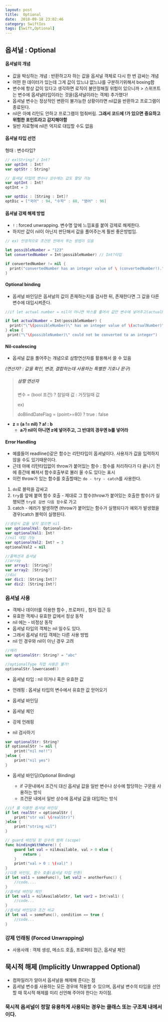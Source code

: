 ```yaml
---
layout: post
title:  Optional
date:  2018-09-18 23:02:46
category: SwiftIos
tags: [Swift,Optional]
---
```

## 옵셔널 : Optional

#### 옵셔널의 개념

- 값을 박싱하는 개념 : 반환하고자 하는 값을 옵셔널 객체로 다시 한 번 감싸는 개념
- 어떤 한 데이터가 있는데 그게 값이 있느냐 없느냐를 구분하기위해서 boxing함
- 변수에 항상 값이 있다고 생각하면 로직이 불안정해질 위험이 있으니까 > 스위프트는 변수에 옵셔널타입이라는 것을(옵셔널이라는 객체) 추가했다!
- 옵셔널 변수는 정상적인 변환이 불가능한 상황이라면 nil값을 반환하고 프로그램이 종료된다.
- nil은 아예 리턴도 안하고 프로그램이 멈춰버림. **그래서 코드에 !가 있으면 중요하고 위험한 포인트라고 감지해야함**
- 일반 자료형에 nil은 억지로 대입할 수도 없음



#### 옵셔널 타입 선언

형태 : 변수타입?

```swift
// ex)String? / Int?
var optInt : Int?
var optStr : String?

// 옵셔널 타입의 변수나 상수에는 값도 할당 가능
var optInt : Int?
optInt = 3

var optDic : [String : Int]?
optDic = ["국어" : 94, "수학" : 88, "영어" : 96]
```



#### 옵셔널 강제 해제 방법

- `!` : forced unwrapping. 변수명 앞에 느낌표를 붙여 강제로 해제한다.
- 하지만 값이 nil이 아닌지 판단해서 값을 풀어주는게 훨씬 좋은방법임.

```swift
// ex) 안정적으로 조건문 안에서 푸는 방법이 있음

let possibleNumber = "123"
let convertedNumber = Int(possibleNumber) // Int?타입

if convertedNumber != nil {
  print("convertedNumber has an integer value of \ (convertedNumber!).")
}
```

#### Optional binding

- 옵셔널 바인딩은 옵셔널의 값이 존재하는지를 검사한 뒤, 존재한다면 그 값을 다른 변수에 대입시켜준다.

```swift
//if let actual number = nil이 아니면 박스를 풀어서 값만 변수에 넣어주고(actualNumber), nil인 경우 else문에서 nil을 리턴하고 프로그램이 끝나버림. (예외처리를 해야함)

if let actualNumber = Int(possibleNumber) {
  print("\"\(possibleNumber)\" has an integer value of \(actualNumber)")
} else {
 print("\"\(possibleNumber)\" could not be converted to an integer")
```

#### Nil-coalescing

- 옵셔널 값을 풀어주는 개념으로 삼항연산자를 활용해서 쓸 수 있음

*(연산자? : 값을 확인, 변경, 결합하는데 사용하는 특별한 기호나 문구)*

> ##### 삼항 연산자
>
> 변수 = (bool 조건) ? 참일때 값 : 거짓일때 값
>
> ex)
>
> doBlindDateFlag = (point>=80) ? true : false

- **z = (a != nil) ? a! : b**
  - **a가 nil이 아니면 z에 넣어주고, 그 반대의 경우엔 b를 넣어라**

#### Error Handling

- 예를들어 readline()같은 함수는 리턴타입이 옵셔널이다. 사용자가 값을 입력하지 않을 수도 있기때문이다.
- 근데 아예 리턴타입없이 throw가 붙어있는 함수 : 함수를 처리하다가 다 끝나기 전에 중간에 빠져서 함수호출부로 불러 올 수도 있다는 표시
- 이런 throw가 있는 함수를 호출할때는 `do - try - catch`를 사용한다.

1. `do`로 블럭을 감싸고
2. `try`를 앞에 붙여 함수 호출 - 제대로 그 함수(throw가 붙어있는 호출한 함수)가 실행되면 `try로 감싼 다음 함수`로 가고  
3. catch -  에러가 발생하면 (throw가 붙어있는 함수가 실행되다가 예외가 발생했을경우)catch 블럭이 실행된다.



```swift
//생성시 값을 넣지 않으면 nil
var optionalVal: Optional<Int>
var optionalVal1: Int?
//nil 대입 가능
var optionalVal2: Int? = 3
optionalVal2 = nil
```

```swift
//콜렉션과 옵셔널
//array
var array1: [String]?
var array2: [String?]
//dic
var dic1: [String:Int]?
var dic2: [String:Int?]
```

### 옵셔널 사용

* 객체나 데이터를 이용한 함수 , 프로퍼티 , 첨자 접근 등
* 유효한 객체나 유효한 값에서 정상 동작
* nil 에는 - 비정상 동작
* 옵셔널 타입의 객체는 nil 일수도 있다.
* 그래서 옵셔널 타입 객체는 다른 사용 방법
* nil 인 경우와 nil이 아닌 경우 고려

```swift
//에러
var optionalStr: String? = "abc"

//optionalType 직접 사용은 불가!
optionalStr.lowercased()
```



* 옵셔널 타입 : nil 이거나 혹은 유효한 값
* 언래핑 : 옵셔널 타입의 변수에서 유효한 값 얻어오기
* 옵셔널 바인딩
* 옵셔널 체인
* 강제 언래핑



* nil 검사하기

```swift
var optionalStr: String?
if optionalStr != nil {
    print("nil no!!")
}else {
    print("nil yes")
}
```

* 옵셔널 바인딩(Optional Binding)

  * if 구문내에서 조건식 대신 옵셔널 값을 일반 변수나 상수에 할당하는 구문을 사용하는 방식
  * 조건문 내에서 일반 상수에 옵셔널 값을 대입하는 방식

```swift
//if 를 이용한 옵셔널 바인딩
if let realStr = optionalStr {
    print("str val \(realStr)")
}else {
    print("string nil")
}

// guard 바인딩 된 상수의 범위 (scope)
func bindingWithWhere() {
    guard let val = nilAvailable, val > 0 else {
        return ;
    }
    print("val > 0 : \(val)" )
}
//다중 바인딩, 함수 호출(옵셔널 타입 반환)
if let val1 = someFunc(), let val2 = anotherFunc() {
    //code....
}
//옵셔널 바인딩 체인
if let val1 = nilAvailableStr, let var2 = Int(val1) {
    //code...
}
//옵셔널 바인딩과 조건 비교
if let val = someFunc(), condition == true {
    //code...
}
```

### 강제 언래핑 (Forced Unwrapping)

* 사용사례 : 객체 생성, 메소드 호출, 프로퍼티 접근, 옵셔널 체인



## 묵시적 해제 (Implicitly Unwrapped Optional)

* 컴파일러가 알아서 옵셔널을 해제해 준다는 점
* 옵셔널 변수를 사용하는 모든 경우에 적용할 수 있으며, 옵셔널 변수의 타입을 선언할 때 묵시적 해제를 미리 선언해 주어야 한다는 차이점.

### 묵시적 옵셔널이 정말 유용하게 사용되는 경우는 클래스 또는 구조체 내에서 이다.



